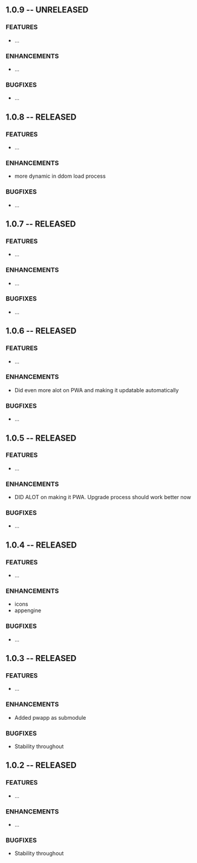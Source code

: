 

## 1.0.9 -- UNRELEASED

### FEATURES
- ...

### ENHANCEMENTS
- ...

### BUGFIXES
- ...




## 1.0.8 -- RELEASED

### FEATURES
- ...

### ENHANCEMENTS
- more dynamic in ddom load process

### BUGFIXES
- ...




## 1.0.7 -- RELEASED

### FEATURES
- ...

### ENHANCEMENTS
- ...

### BUGFIXES
- ...




## 1.0.6 -- RELEASED

### FEATURES
- ...

### ENHANCEMENTS
- Did even more alot on PWA and making it updatable automatically

### BUGFIXES
- ...




## 1.0.5 -- RELEASED

### FEATURES
- ...

### ENHANCEMENTS
- DID ALOT on making it PWA. Upgrade process should work better now

### BUGFIXES
- ...




## 1.0.4 -- RELEASED

### FEATURES
- ...

### ENHANCEMENTS
- icons 
- appengine

### BUGFIXES
- ...




## 1.0.3 -- RELEASED

### FEATURES
- ...

### ENHANCEMENTS
- Added pwapp as submodule

### BUGFIXES
- Stability throughout




## 1.0.2 -- RELEASED

### FEATURES
- ...

### ENHANCEMENTS
- ...

### BUGFIXES
- Stability throughout

